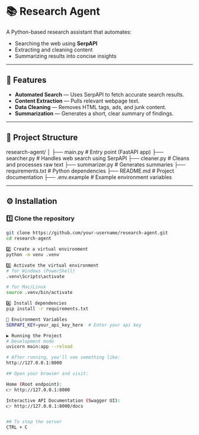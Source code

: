 # 📚 Research Agent

A Python-based research assistant that automates:
- Searching the web using **SerpAPI**
- Extracting and cleaning content
- Summarizing results into concise insights

---

## 🚀 Features
- **Automated Search** — Uses SerpAPI to fetch accurate search results.
- **Content Extraction** — Pulls relevant webpage text.
- **Data Cleaning** — Removes HTML tags, ads, and junk content.
- **Summarization** — Generates a short, clear summary of findings.

---

## 📂 Project Structure
research-agent/
│
├── main.py # Entry point (FastAPI app)
├── searcher.py # Handles web search using SerpAPI
├── cleaner.py # Cleans and processes raw text
├── summarizer.py # Generates summaries
├── requirements.txt # Python dependencies
├── README.md # Project documentation
├── .env.example # Example environment variables


---

## ⚙️ Installation

### 1️⃣ Clone the repository
```bash
git clone https://github.com/your-username/research-agent.git
cd research-agent

2️⃣ Create a virtual environment
python -m venv .venv

3️⃣ Activate the virtual environment
# for Windows (PowerShell)
.venv\Scripts\activate

# for Mac/Linux
source .venv/bin/activate

4️⃣ Install dependencies
pip install -r requirements.txt

🔑 Environment Variables
SERPAPI_KEY=your_api_key_here  # Enter your api key

▶️ Running the Project
# Development mode
uvicorn main:app --reload

# After running, you'll see something like:
http://127.0.0.1:8000

## Open your browser and visit:

Home (Root endpoint):
👉 http://127.0.0.1:8000

Interactive API Documentation (Swagger UI):
👉 http://127.0.0.1:8000/docs


## To stop the server
CTRL + C
